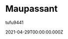 ---
title: Maupassant
github: https://github.com/tufu9441/maupassant-hexo
demo: https://www.haomwei.com/
license: MIT
author: tufu9441
author_link: ''
author_twitter: ''
author_github: tufu9441
date: 2021-04-29T00:00:00.000Z
ssg:
  - Hexo
cms:
  - null
css:
  - null
archetype:
  - null
services: null
hosting:
  - Netlify
  - Vercel
description: >-
  A simple Hexo template with great performance on different devices, ported
  from a Typecho theme by Cho, forked and modified from icylogic.
stale: false
disabled: false
disabled_reason:
draft: false
---